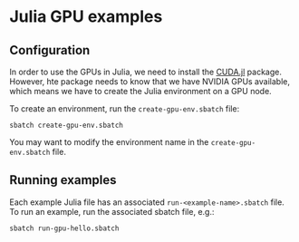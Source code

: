 # Julia GPU examples

## Configuration
In order to use the GPUs in Julia, we need to install the [CUDA.jl](https://cuda.juliagpu.org/stable/) package. However, hte package needs to know that we have NVIDIA GPUs available, which means we have to create the Julia environment on a GPU node.

To create an environment, run the `create-gpu-env.sbatch` file: 
```
sbatch create-gpu-env.sbatch
```
You may want to modify the environment name in the `create-gpu-env.sbatch` file.

## Running examples
Each example Julia file has an associated `run-<example-name>.sbatch` file. To run an example, run the associated sbatch file, e.g.:
```
sbatch run-gpu-hello.sbatch
```
